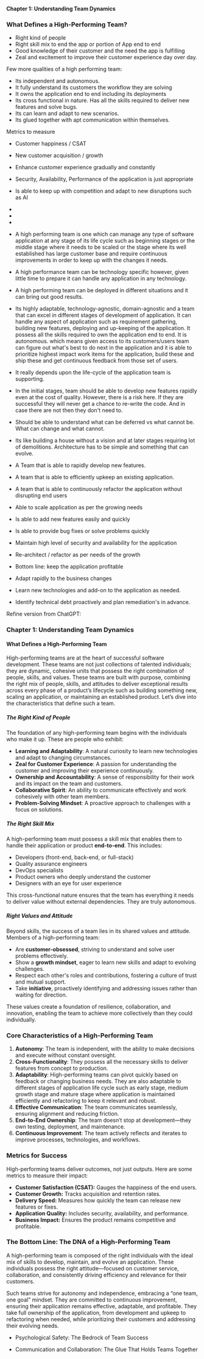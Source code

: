 #### **Chapter 1: Understanding Team Dynamics**

### What Defines a High-Performing Team?
- Right kind of people 
- Right skill mix to end the app or portion of App end to end 
- Good knowledge of their customer and the need the app is fulfilling 
- Zeal and excitement to improve their customer experience day over day. 


Few more qualities of a high performing team:
- Its independent and autonomous. 
- It fully understand its customers the workflow they are solving 
- It owns the application end to end including its deployments 
- Its cross functional in nature. Has all the skills required to deliver new features and solve bugs. 
- Its can learn and adapt to new scenarios. 
- Its glued together with apt communication within themselves. 


Metrics to measure 
- Customer happiness / CSAT 
- New customer acquisition / growth 
- Enhance customer experience gradually and constantly 
- Security, Availability, Performance of the application is just appropriate 
- Is able to keep up with competition and adapt to new disruptions such as AI 
- 


-
- 
- A high performing team is one which can manage any type of software application at any stage of its life cycle such as beginning stages or the middle stage where it needs to be scaled or the stage where its well established has large customer base and require continuous improvements in order to keep up with the changes it needs. 
- A high performance team can be technology specific however, given little time to prepare it can handle any application in any technology. 
- A high performing team can be deployed in different situations and it can bring out good results. 
- Its highly adaptable, technology-agnostic, domain-agnostic and a team that can excel in different stages of development of application. It can handle any aspect of application such as requirement gathering, building new features, deploying and up-keeping of the application. It possess all the skills required to own the application end to end. It is autonomous. which means given access to its customers/users team can figure out what's best to do next in the application and it is able to prioritize highest impact work items for the application, build these and ship these and get continuous feedback from those set of users. 

- It really depends upon the life-cycle of the application team is supporting.
- In the initial stages, team should be able to develop new features rapidly even at the cost of quality. However, there is a risk here. If they are successful they will never get a chance to re-write the code. And in case there are not then they don't need to. 
- Should be able to understand what can be deferred vs what cannot be. What can change and what cannot. 
- Its like building a house without a vision and at later stages requiring lot of demolitions. Architecture has to be simple and something that can evolve. 
- A Team that is able to rapidly develop new features. 
- A team that is able to efficiently upkeep an existing application. 
- A team that is able to continuously refactor the application without disrupting end users 
- Able to scale application as per the growing needs 
- Is able to add new features easily and quickly 
- Is able to provide bug fixes or solve problems quickly 
- Maintain high level of security and availability for the application 
- Re-architect / refactor as per needs of the growth 
- Bottom line: keep the application profitable 
- Adapt rapidly to the business changes 
- Learn new technologies and add-on to the application as needed. 
- Identify technical debt proactively and plan remediation's in advance. 

Refine version from ChatGPT: 

### **Chapter 1: Understanding Team Dynamics**

#### What Defines a High-Performing Team

High-performing teams are at the heart of successful software development. These teams are not just collections of talented individuals; they are dynamic, cohesive units that possess the right combination of people, skills, and values. These teams are built with purpose, combining the right mix of people, skills, and attitudes to deliver exceptional results across every phase of a product’s lifecycle such as building something new, scaling an application, or maintaining an established product. Let’s dive into the characteristics that define such a team.

##### **The Right Kind of People**
The foundation of any high-performing team begins with the individuals who make it up. These are people who exhibit:
- **Learning and Adaptability**: A natural curiosity to learn new technologies and adapt to changing circumstances.
- **Zeal for Customer Experience**: A passion for understanding the customer and improving their experience continuously.
- **Ownership and Accountability**: A sense of responsibility for their work and its impact on the team and customers.
- **Collaborative Spirit**: An ability to communicate effectively and work cohesively with other team members.
- **Problem-Solving Mindset**: A proactive approach to challenges with a focus on solutions.

##### **The Right Skill Mix**
A high-performing team must possess a skill mix that enables them to handle their application or product **end-to-end**. This includes:
- Developers (front-end, back-end, or full-stack)
- Quality assurance engineers
- DevOps specialists
- Product owners who deeply understand the customer
- Designers with an eye for user experience

This cross-functional nature ensures that the team has everything it needs to deliver value without external dependencies. They are truly autonomous.

##### **Right Values and Attitude**
Beyond skills, the success of a team lies in its shared values and attitude. Members of a high-performing team:
- Are **customer-obsessed**, striving to understand and solve user problems effectively.
- Show a **growth mindset**, eager to learn new skills and adapt to evolving challenges.
- Respect each other's roles and contributions, fostering a culture of trust and mutual support.
- Take **initiative**, proactively identifying and addressing issues rather than waiting for direction.

These values create a foundation of resilience, collaboration, and innovation, enabling the team to achieve more collectively than they could individually.

### **Core Characteristics of a High-Performing Team**
1. **Autonomy**: The team is independent, with the ability to make decisions and execute without constant oversight.
2. **Cross-Functionality**: They possess all the necessary skills to deliver features from concept to production.
3. **Adaptability**: High-performing teams can pivot quickly based on feedback or changing business needs. They are also adaptable to different stages of application life cycle such as early stage, medium growth stage and mature stage where application is maintained efficiently and refactoring to keep it relevant and robust. 
4. **Effective Communication**: The team communicates seamlessly, ensuring alignment and reducing friction.
5. **End-to-End Ownership**: The team doesn’t stop at development—they own testing, deployment, and maintenance.
6. **Continuous Improvement**: The team actively reflects and iterates to improve processes, technologies, and workflows.

### **Metrics for Success**
High-performing teams deliver outcomes, not just outputs. Here are some metrics to measure their impact:
- **Customer Satisfaction (CSAT):** Gauges the happiness of the end users.
- **Customer Growth:** Tracks acquisition and retention rates.
- **Delivery Speed:** Measures how quickly the team can release new features or fixes.
- **Application Quality:** Includes security, availability, and performance.
- **Business Impact:** Ensures the product remains competitive and profitable.

### **The Bottom Line: The DNA of a High-Performing Team**

A high-performing team is composed of the right individuals with the ideal mix of skills to develop, maintain, and evolve an application. These individuals possess the right attitude—focused on customer service, collaboration, and consistently driving efficiency and relevance for their customers.

Such teams strive for autonomy and independence, embracing a “one team, one goal” mindset. They are committed to continuous improvement, ensuring their application remains effective, adaptable, and profitable. They take full ownership of the application, from development and upkeep to refactoring when needed, while prioritizing their customers and addressing their evolving needs.

- Psychological Safety: The Bedrock of Team Success



- Communication and Collaboration: The Glue That Holds Teams Together


